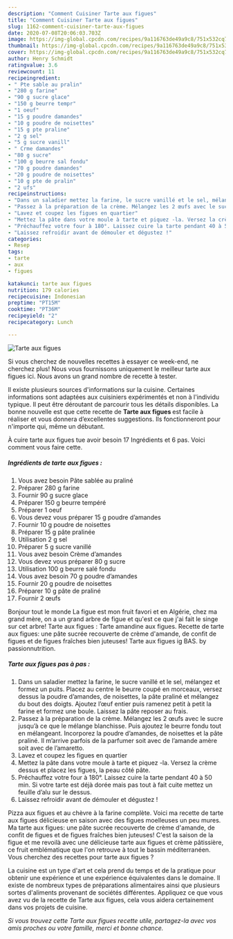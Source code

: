 ```yaml
---
description: "Comment Cuisiner Tarte aux figues"
title: "Comment Cuisiner Tarte aux figues"
slug: 1162-comment-cuisiner-tarte-aux-figues
date: 2020-07-08T20:06:03.703Z
image: https://img-global.cpcdn.com/recipes/9a116763de49a9c8/751x532cq70/tarte-aux-figues-photo-principale-de-la-recette.jpg
thumbnail: https://img-global.cpcdn.com/recipes/9a116763de49a9c8/751x532cq70/tarte-aux-figues-photo-principale-de-la-recette.jpg
cover: https://img-global.cpcdn.com/recipes/9a116763de49a9c8/751x532cq70/tarte-aux-figues-photo-principale-de-la-recette.jpg
author: Henry Schmidt
ratingvalue: 3.6
reviewcount: 11
recipeingredient:
- " Pte sable au pralin"
- "280 g farine"
- "90 g sucre glace"
- "150 g beurre tempr"
- "1 oeuf"
- "15 g poudre damandes"
- "10 g poudre de noisettes"
- "15 g pte praline"
- "2 g sel"
- "5 g sucre vanill"
- " Crme damandes"
- "80 g sucre"
- "100 g beurre sal fondu"
- "70 g poudre damandes"
- "20 g poudre de noisettes"
- "10 g pte de pralin"
- "2 ufs"
recipeinstructions:
- "Dans un saladier mettez la farine, le sucre vanillé et le sel, mélangez et formez un puits. Placez au centre le beurre coupé en morceaux, versez dessus la poudre d’amandes, de noisettes, la pâte praliné et mélangez du bout des doigts. Ajoutez l’œuf entier puis ramenez petit à petit la farine et formez une boule. Laissez la pâte reposer au frais."
- "Passez à la préparation de la crème. Mélangez les 2 œufs avec le sucre jusqu’à ce que le mélange blanchisse. Puis ajoutez le beurre fondu tout en mélangeant. Incorporez la poudre d’amandes, de noisettes et la pâte praliné. Il m’arrive parfois de la parfumer soit avec de l’amande amère soit avec de l’amaretto."
- "Lavez et coupez les figues en quartier"
- "Mettez la pâte dans votre moule à tarte et piquez -la. Versez la crème dessus et placez les figues, la peau côté pâte."
- "Préchauffez votre four à 180°. Laissez cuire la tarte pendant 40 à 50 min. Si votre tarte est déjà dorée mais pas tout à fait cuite mettez un feuille d’alu sur le dessus."
- "Laissez refroidir avant de démouler et dégustez !"
categories:
- Resep
tags:
- tarte
- aux
- figues

katakunci: tarte aux figues 
nutrition: 179 calories
recipecuisine: Indonesian
preptime: "PT15M"
cooktime: "PT36M"
recipeyield: "2"
recipecategory: Lunch

---
```



![Tarte aux figues](https://img-global.cpcdn.com/recipes/9a116763de49a9c8/751x532cq70/tarte-aux-figues-photo-principale-de-la-recette.jpg)

Si vous cherchez de nouvelles recettes à essayer ce week-end, ne cherchez plus! Nous vous fournissons uniquement le meilleur tarte aux figues ici. Nous avons un grand nombre de recette à tester.

Il existe plusieurs sources d'informations sur la cuisine. Certaines informations sont adaptées aux cuisiniers expérimentés et non à l'individu typique. Il peut être déroutant de parcourir tous les détails disponibles. La bonne nouvelle est que cette recette de <strong> Tarte aux figues </strong> est facile à réaliser et vous donnera d’excellentes suggestions. Ils fonctionneront pour n'importe qui, même un débutant.

<!--inarticleads1-->

À cuire tarte aux figues tue avoir besoin 17 Ingrédients et 6 pas. Voici comment vous faire cette.

##### Ingrédients de tarte aux figues :

1. Vous avez besoin  Pâte sablée au praliné
1. Préparer 280 g farine
1. Fournir 90 g sucre glace
1. Préparer 150 g beurre tempéré
1. Préparer 1 oeuf
1. Vous devez vous préparer 15 g poudre d’amandes
1. Fournir 10 g poudre de noisettes
1. Préparer 15 g pâte pralinée
1. Utilisation 2 g sel
1. Préparer 5 g sucre vanillé
1. Vous avez besoin  Crème d’amandes
1. Vous devez vous préparer 80 g sucre
1. Utilisation 100 g beurre salé fondu
1. Vous avez besoin 70 g poudre d’amandes
1. Fournir 20 g poudre de noisettes
1. Préparer 10 g pâte de praliné
1. Fournir 2 œufs


Bonjour tout le monde La figue est mon fruit favori et en Algérie, chez ma grand mère, on a un grand arbre de figue et qu&#39;est ce que j&#39;ai fait le singe sur cet arbre! Tarte aux figues : Tarte amandine aux figues. Recette de tarte aux figues: une pâte sucrée recouverte de crème d&#39;amande, de confit de figues et de figues fraîches bien juteuses! Tarte aux figues ig BAS. by passionnutrition. 

<!--inarticleads2-->

##### Tarte aux figues pas à pas :

1. Dans un saladier mettez la farine, le sucre vanillé et le sel, mélangez et formez un puits. Placez au centre le beurre coupé en morceaux, versez dessus la poudre d’amandes, de noisettes, la pâte praliné et mélangez du bout des doigts. Ajoutez l’œuf entier puis ramenez petit à petit la farine et formez une boule. Laissez la pâte reposer au frais.
1. Passez à la préparation de la crème. Mélangez les 2 œufs avec le sucre jusqu’à ce que le mélange blanchisse. Puis ajoutez le beurre fondu tout en mélangeant. Incorporez la poudre d’amandes, de noisettes et la pâte praliné. Il m’arrive parfois de la parfumer soit avec de l’amande amère soit avec de l’amaretto.
1. Lavez et coupez les figues en quartier
1. Mettez la pâte dans votre moule à tarte et piquez -la. Versez la crème dessus et placez les figues, la peau côté pâte.
1. Préchauffez votre four à 180°. Laissez cuire la tarte pendant 40 à 50 min. Si votre tarte est déjà dorée mais pas tout à fait cuite mettez un feuille d’alu sur le dessus.
1. Laissez refroidir avant de démouler et dégustez !


Pizza aux figues et au chèvre à la farine complète. Voici ma recette de tarte aux figues délicieuse en saison avec des figues moelleuses un peu mures. Ma tarte aux figues: une pâte sucrée recouverte de crème d&#39;amande, de confit de figues et de figues fraîches bien juteuses! C&#39;est la saison de la figue et me revoilà avec une délicieuse tarte aux figues et crème pâtissière, ce fruit emblématique que l&#39;on retrouve à tout le bassin méditerranéen. Vous cherchez des recettes pour tarte aux figues ? 

<!--inarticleads1-->

<p>
La cuisine est un type d'art et cela prend du temps et de la pratique pour obtenir une expérience et une expérience équivalentes dans le domaine. Il existe de nombreux types de préparations alimentaires ainsi que plusieurs sortes d'aliments provenant de sociétés différentes. Appliquez ce que vous avez vu de la recette de Tarte aux figues, cela vous aidera certainement dans vos projets de cuisine.
</p>

<p>
<i>Si vous trouvez cette Tarte aux figues recette utile, partagez-la avec vos amis proches ou votre famille, merci et bonne chance.</i>
</p>
